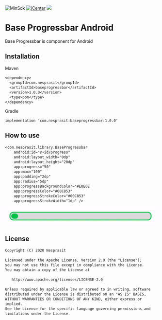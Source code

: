 ![MinSdk](https://img.shields.io/badge/minSdk-19-green.svg)
[![jCenter](https://img.shields.io/badge/jCenter-1.0.0-green.svg)](https://bintray.com/okanesboy/library/com.nesprasit.design/_latestVersion)
[![](https://img.shields.io/badge/License-Apache_v2.0-blue.svg)](http://www.apache.org/licenses/LICENSE-2.0)
# Base Progressbar Android
Base Progressbar is component for Android

## Installation
Maven
```
<dependency>
  <groupId>com.nesprasit</groupId>
  <artifactId>baseprogressbar</artifactId>
  <version>1.0.0</version>
  <type>pom</type>
</dependency>
```
Gradle
```
implementation 'com.nesprasit:baseprogressbar:1.0.0'
```

## How to use
```
<com.nesprasit.library.BaseProgressbar
    android:id="@+id/progress"
    android:layout_width="0dp"
    android:layout_height="20dp"
    app:progress="50"
    app:max="100"
    app:padding="2dp"
    app:radius="5dp"
    app:progressBackgroundColor="#E0E0E
    app:progressColor="#00C853"
    app:progressStrokeColor="#00C853"
    app:progressStrokeWidth="1dp" />
```
![](./images/progressbar.gif)

## License
```
Copyright (C) 2020 Nesprasit

Licensed under the Apache License, Version 2.0 (the "License");
you may not use this file except in compliance with the License.
You may obtain a copy of the License at

   http://www.apache.org/licenses/LICENSE-2.0

Unless required by applicable law or agreed to in writing, software
distributed under the License is distributed on an "AS IS" BASIS,
WITHOUT WARRANTIES OR CONDITIONS OF ANY KIND, either express or implied.
See the License for the specific language governing permissions and
limitations under the License.
```
